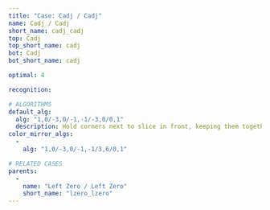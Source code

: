 ```yaml
---
title: "Case: Cadj / Cadj"
name: Cadj / Cadj
short_name: cadj_cadj
top: Cadj
top_short_name: cadj
bot: Cadj
bot_short_name: cadj

optimal: 4

recognition:

# ALGORITHMS
default_alg:
  alg: "1,0/-3,0/-1,-1/-3,0/0,1"
  description: Hold corners next to slice in front, keeping them together.
color_mirror_algs:
  -
    alg: "1,0/-3,0/-1,-1/3,6/0,1"

# RELATED CASES
parents:
  -
    name: "Left Zero / Left Zero"
    short_name: "lzero_lzero"
---
```


